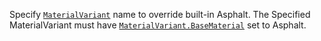 Specify [`MaterialVariant`](https://create.roblox.com/docs/reference/engine/classes/MaterialVariant) name to override built-in Asphalt. The
Specified MaterialVariant must have [`MaterialVariant.BaseMaterial`](https://create.roblox.com/docs/reference/engine/classes/MaterialVariant#BaseMaterial)
set to Asphalt.